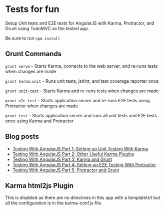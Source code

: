 Tests for fun
====================

Setup Unit tests and E2E tests for AngularJS with Karma, Protractor, and Grunt using TodoMVC as the tested app.

Be sure to run ```npm install```

Grunt Commands
---
```grunt serve``` - Starts Karma, connects to the web server, and re-runs tests when changes are made

```grunt karma:unit``` - Runs unit tests, jshint, and test coverage reporter once

```grunt unit-test``` - Starts Karma and re-runs tests when changes are made

```grunt e2e-test``` - Starts application server and re-runs E2E tests using Protractor when changes are made

```grunt test``` - Starts application server and runs all unit tests and E2E tests once using Karma and Protractor

Blog posts
---
- [Testing With AngularJS Part 1: Setting up Unit Testing With Karma](https://www.credera.com/blog/technology-insights/open-source-technology-insights/testing-angularjs-part-1-setting-unit-testing-karma/)
- [Testing With AngularJS Part 2: Other Useful Karma Plugins](https://www.credera.com/blog/custom-application-development/testing-angularjs-part-2-useful-karma-plugins/)
- [Testing With AngularJS Part 3: Karma and Grunt](https://www.credera.com/blog/technology-insights/java/testing-angularjs-part-3-karma-grunt/)
- [Testing With AngularJS Part 4: Setting up E2E Testing With Protractor](https://www.credera.com/blog/technology-insights/java/testing-angularjs-part-4-setting-e2e-testing-protractor/)
- [Testing With AngularJS Part 5: Protractor and Grunt](https://www.credera.com/blog/technology-insights/java/testing-angularjs-part-5-protractor-grunt/)

Karma html2js Plugin
---
This is disabled as there are no directives in this app with a templateUrl but all the configuration is in the karma-conf.js file.
